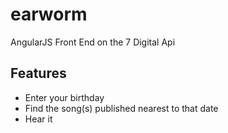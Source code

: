 earworm
=======

AngularJS Front End on the 7 Digital Api

Features
--------

* Enter your birthday
* Find the song(s) published nearest to that date
* Hear it
